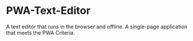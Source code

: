 # PWA-Text-Editor
A text editor that runs in the browser and offline. A single-page application that meets the PWA Criteria.
